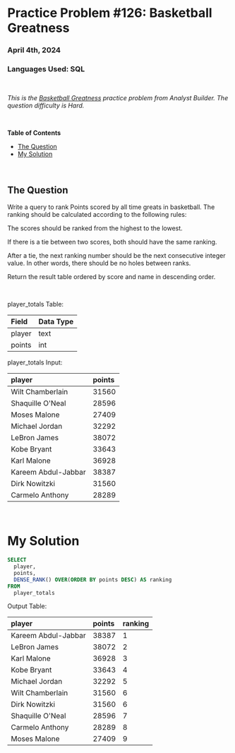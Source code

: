 # **Practice Problem #126: Basketball Greatness**
### April 4th, 2024
### Languages Used: SQL

<br>

*This is the [Basketball Greatness](https://www.analystbuilder.com/questions/basketball-greatness-WVlKy) practice problem from Analyst Builder. The question difficulty is Hard.*

<br>

**Table of Contents**

-   [The Question](#the-question)
-   [My Solution](#my-solution)
  
<br>

## The Question

Write a query to rank Points scored by all time greats in basketball. The ranking should be calculated according to the following rules:

The scores should be ranked from the highest to the lowest.

If there is a tie between two scores, both should have the same ranking.

After a tie, the next ranking number should be the next consecutive integer value. In other words, there should be no holes between ranks.

Return the result table ordered by score and name in descending order.

<br>

player_totals Table:

| Field  | Data Type |
| :----- | :-------- |
| player | text      |
| points | int       |

player_totals Input:

| player              | points |
| :------------------ | :----- |
| Wilt Chamberlain    | 31560  |
| Shaquille O'Neal    | 28596  |
| Moses Malone        | 27409  |
| Michael Jordan      | 32292  |
| LeBron James        | 38072  |
| Kobe Bryant         | 33643  |
| Karl Malone         | 36928  |
| Kareem Abdul-Jabbar | 38387  |
| Dirk Nowitzki       | 31560  |
| Carmelo Anthony     | 28289  |

<br>

# My Solution

``` SQL
SELECT 
  player,
  points,
  DENSE_RANK() OVER(ORDER BY points DESC) AS ranking
FROM 
  player_totals
```

Output Table:

| player              | points | ranking |
| :------------------ | :----- | :------ |
| Kareem Abdul-Jabbar | 38387  | 1       |
| LeBron James        | 38072  | 2       |
| Karl Malone         | 36928  | 3       |
| Kobe Bryant         | 33643  | 4       |
| Michael Jordan      | 32292  | 5       |
| Wilt Chamberlain    | 31560  | 6       |
| Dirk Nowitzki       | 31560  | 6       |
| Shaquille O'Neal    | 28596  | 7       |
| Carmelo Anthony     | 28289  | 8       |
| Moses Malone        | 27409  | 9       |